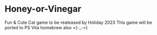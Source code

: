 # Honey-or-Vinegar
Fun & Cute Cat game to be realeased by Holiday 2023
This game will be ported to PS Vita homebrew also <(-_-<)
